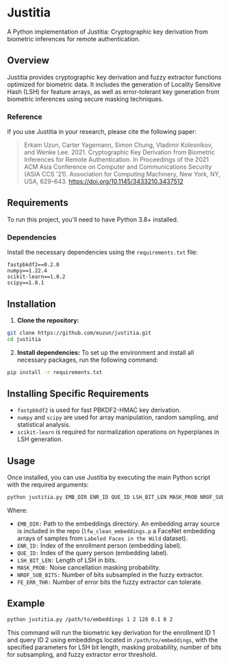 # Justitia

A Python implementation of Justitia: Cryptographic key derivation from biometric inferences for remote authentication.

## Overview

Justitia provides cryptographic key derivation and fuzzy extractor functions optimized for biometric data. It includes the generation of Locality Sensitive Hash (LSH) for feature arrays, as well as error-tolerant key generation from biometric inferences using secure masking techniques.

### Reference

If you use Justitia in your research, please cite the following paper:

> Erkam Uzun, Carter Yagemann, Simon Chung, Vladimir Kolesnikov, and Wenke Lee. 2021. Cryptographic Key Derivation from Biometric Inferences for Remote Authentication. In Proceedings of the 2021 ACM Asia Conference on Computer and Communications Security (ASIA CCS '21). Association for Computing Machinery, New York, NY, USA, 629–643. https://doi.org/10.1145/3433210.3437512

## Requirements

To run this project, you'll need to have Python 3.8+ installed.

### Dependencies

Install the necessary dependencies using the `requirements.txt` file:

```plaintext
fastpbkdf2==0.2.0
numpy==1.22.4
scikit-learn==1.0.2
scipy==1.8.1
```

## Installation

1. **Clone the repository:**
```bash
git clone https://github.com/euzun/justitia.git
cd justitia
```
2. **Install dependencies:**
To set up the environment and install all necessary packages, run the following command:
```bash
pip install -r requirements.txt
```

## Installing Specific Requirements

* `fastpbkdf2` is used for fast PBKDF2-HMAC key derivation.
* `numpy` and `scipy` are used for array manipulation, random sampling, and statistical analysis.
* `scikit-learn` is required for normalization operations on hyperplanes in LSH generation.

## Usage

Once installed, you can use Justitia by executing the main Python script with the required arguments:

```bash
python justitia.py EMB_DIR ENR_ID QUE_ID LSH_BIT_LEN MASK_PROB NROF_SUB_BITS FE_ERR_THR
```

Where:

* `EMB_DIR:` Path to the embeddings directory. An embedding array source is included in the repo (`lfw_clean_embeddings.p` a FaceNet embedding arrays of samples from `Labeled Faces in the Wild` dataset).
* `ENR_ID:` Index of the enrollment person (embedding label).
* `QUE_ID:` Index of the query person (embedding label).
* `LSH_BIT_LEN:` Length of LSH in bits.
* `MASK_PROB:` Noise cancellation masking probability.
* `NROF_SUB_BITS:` Number of bits subsampled in the fuzzy extractor.
* `FE_ERR_THR:` Number of error bits the fuzzy extractor can tolerate.

## Example
```bash
python justitia.py /path/to/embeddings 1 2 128 0.1 8 2
```

This command will run the biometric key derivation for the enrollment ID 1 and query ID 2 using embeddings located in `/path/to/embeddings`, with the specified parameters for LSH bit length, masking probability, number of bits for subsampling, and fuzzy extractor error threshold.